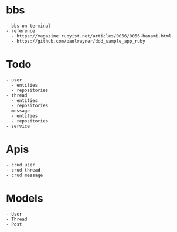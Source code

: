 # bbs

```
- bbs on terminal
- reference
  - https://magazine.rubyist.net/articles/0056/0056-hanami.html
  - https://github.com/paulrayner/ddd_sample_app_ruby
```

# Todo

```
- user
  - entities
  - repositories
- thread
  - entities
  - repositories
- message
  - entities
  - repositories
- service
```

# Apis

```
- crud user
- crud thread
- crud message
```

# Models

```
- User
- Thread
- Post
```
